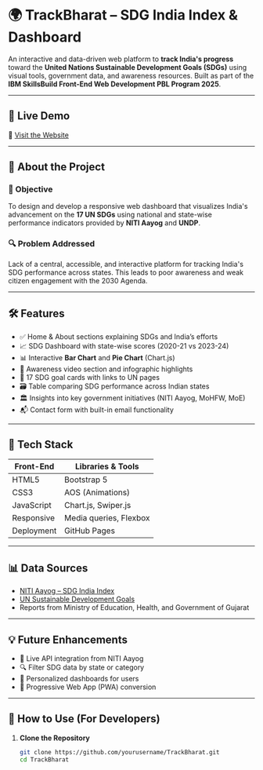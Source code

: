 # 🌍 TrackBharat – SDG India Index & Dashboard

An interactive and data-driven web platform to **track India's progress** toward the **United Nations Sustainable Development Goals (SDGs)** using visual tools, government data, and awareness resources. Built as part of the **IBM SkillsBuild Front-End Web Development PBL Program 2025**.

---

## 🚀 Live Demo

🔗 [Visit the Website](https://yourusername.github.io/TrackBharat)

---

## 🧠 About the Project

### 🎯 Objective

To design and develop a responsive web dashboard that visualizes India's advancement on the **17 UN SDGs** using national and state-wise performance indicators provided by **NITI Aayog** and **UNDP**.

### 🔍 Problem Addressed

Lack of a central, accessible, and interactive platform for tracking India's SDG performance across states. This leads to poor awareness and weak citizen engagement with the 2030 Agenda.

---

## 🛠️ Features

- ✅ Home & About sections explaining SDGs and India’s efforts
- 📈 SDG Dashboard with state-wise scores (2020-21 vs 2023-24)
- 📊 Interactive **Bar Chart** and **Pie Chart** (Chart.js)
- 🎥 Awareness video section and infographic highlights
- 🧩 17 SDG goal cards with links to UN pages
- 🗃️ Table comparing SDG performance across Indian states
- 🏛️ Insights into key government initiatives (NITI Aayog, MoHFW, MoE)
- 📬 Contact form with built-in email functionality

---

## 🧪 Tech Stack

| Front-End | Libraries & Tools         |
|-----------|---------------------------|
| HTML5     | Bootstrap 5               |
| CSS3      | AOS (Animations)          |
| JavaScript | Chart.js, Swiper.js      |
| Responsive | Media queries, Flexbox   |
| Deployment | GitHub Pages             |

---

## 📊 Data Sources

- [NITI Aayog – SDG India Index](https://sdgindiaindex.niti.gov.in/)
- [UN Sustainable Development Goals](https://sdgs.un.org/goals)
- Reports from Ministry of Education, Health, and Government of Gujarat

---

## 💡 Future Enhancements

- 🔄 Live API integration from NITI Aayog
- 🔍 Filter SDG data by state or category
- 👤 Personalized dashboards for users
- 📱 Progressive Web App (PWA) conversion

---

## 📂 How to Use (For Developers)

1. **Clone the Repository**
   ```bash
   git clone https://github.com/yourusername/TrackBharat.git
   cd TrackBharat
